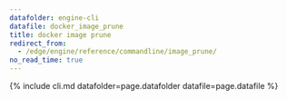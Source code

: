 ```yaml
---
datafolder: engine-cli
datafile: docker_image_prune
title: docker image prune
redirect_from:
  - /edge/engine/reference/commandline/image_prune/
no_read_time: true
---
```

<!--
Sorry, but the contents of this page are automatically generated from
Docker's source code. If you want to suggest a change to the text that appears
here, you'll need to find the string by searching this repo:

https://github.com/docker/cli
-->

{% include cli.md datafolder=page.datafolder datafile=page.datafile %}
